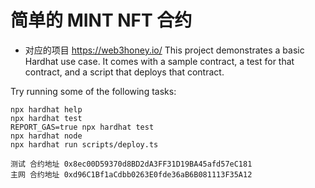 # 简单的 MINT NFT 合约
- 对应的项目 https://web3honey.io/
This project demonstrates a basic Hardhat use case. It comes with a sample contract, a test for that contract, and a script that deploys that contract.

Try running some of the following tasks:

```shell
npx hardhat help
npx hardhat test
REPORT_GAS=true npx hardhat test
npx hardhat node
npx hardhat run scripts/deploy.ts
```

```shell
测试 合约地址 0x8ec00D59370d8BD2dA3FF31D19BA45afd57eC181
主网 合约地址 0xd96C1Bf1aCdbb0263E0fde36aB6B081113F35A12

```
